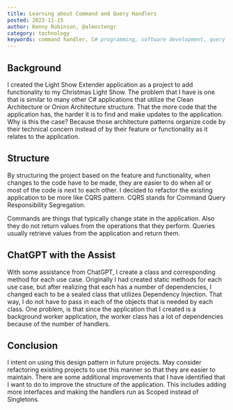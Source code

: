 ```yaml
---
title: Learning about Command and Query Handlers
posted: 2023-11-15
author: Kenny Robinson, @almostengr
category: technology
keywords: command handler, C# programming, software development, query handlers, cqrs, command query responsibility segregation
---
```


## Background

I created the Light Show Extender application as a project to add functionality to my Christmas 
Light Show. The problem that I have is one that is similar to many other C# applications 
that utilize the Clean Architecture or Onion Architecture structure. That the more code that 
the application has, the harder it is to find and make updates to the application.  Why is this the 
case? Because those architecture patterns organize code by their technical concern instead of 
by their feature or functionality as it relates to the application. 

## Structure

By structuring the project based on the feature and functionality, when changes to the code have 
to be made, they are easier to do when all or most of the code is next to each other. 
I decided to refactor the existing application to be more like CQRS pattern. CQRS stands for 
Command Query Responsibility Segregation. 

Commands are things that typically change state in the application.  Also they do not return values 
from the operations that they perform. 
Queries usually retrieve values from the application and return them. 

## ChatGPT with the Assist

With some assistance from ChatGPT, I create a class and corresponding method for each use 
case. Originally I had created static methods for each use case, but after realizing that each 
has a number of dependencies, I changed each to be a sealed class that utilizes Dependency 
Injection. That way, I do not have to pass in each of the objects that is needed by each class. 
One problem, is that since the application that I created is a background worker application, 
the worker class has a lot of dependencies because of the number of handlers. 

## Conclusion

I intent on using this design pattern in future projects. May consider refactoring existing 
projects to use this manner so that they are easier to maintain. 
There are some additional improvements that I have identified that I want to do to improve 
the structure of the application. This includes adding more interfaces and making the handlers
run as Scoped instead of Singletons.
